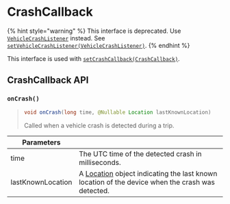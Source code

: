 # CrashCallback

{% hint style="warning" %}
This interface is deprecated. Use [`VehicleCrashListener`](vehiclecrashevent.md) instead. See [`setVehicleCrashListener(VehicleCrashListener)`](../sentiance.md#setvehiclecrashlistener).
{% endhint %}

This interface is used with [`setCrashCallback(CrashCallback)`](../sentiance.md#setcrashcallback).

## CrashCallback API

### `onCrash()`

> ```java
> void onCrash(long time, @Nullable Location lastKnownLocation)
> ```
>
> Called when a vehicle crash is detected during a trip.&#x20;

| Parameters        |                                                                                                                                                                      |
| ----------------- | -------------------------------------------------------------------------------------------------------------------------------------------------------------------- |
| time              | The UTC time of the detected crash in milliseconds.                                                                                                                  |
| lastKnownLocation | A [Location](https://developer.android.com/reference/android/location/Location) object indicating the last known location of the device when the crash was detected. |
